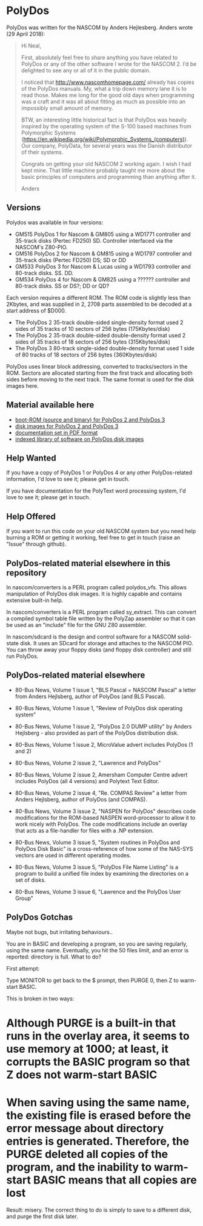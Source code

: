 # PolyDos

PolyDos was written for the NASCOM by Anders Hejlesberg. Anders wrote (29 April 2018):

> Hi Neal,
>
> First, absolutely feel free to share anything you have related to PolyDos or any of the other software I wrote for the NASCOM 2. I’d be delighted to see any or all of it in the public domain.
>
> I noticed that http://www.nascomhomepage.com/ already has copies of the PolyDos manuals. My, what a trip down memory lane it is to read those. Makes me long for the good old days when programming was a craft and it was all about fitting as much as possible into an impossibly small amount of memory.
>
>BTW, an interesting little historical fact is that PolyDos was heavily inspired by the operating system of the S-100 based machines from Polymorphic Systems (https://en.wikipedia.org/wiki/Polymorphic_Systems_(computers)). Our company, PolyData, for several years was the Danish distributor of their systems.
>
>Congrats on getting your old NASCOM 2 working again. I wish I had kept mine. That little machine probably taught me more about the basic principles of computers and programming than anything after it.
>
>Anders

## Versions

Polydos was available in four versions:

* GM515 PolyDos 1 for Nascom & GM805 using a WD1771 controller and 35-track disks (Pertec FD250) SD. Controller interfaced via the NASCOM's Z80-PIO.
* GM516 PolyDos 2 for Nascom & GM815 using a WD1797 controller and 35-track disks (Pertec FD250) DS; SD or DD
* GM533 PolyDos 3 for Nascom & Lucas using a WD1793 controller and 80-track disks. SS. DD.
* GM534 PolyDos 4 for Nascom & GM825 using a ?????? controller and 80-track disks. SS or DS?; DD or QD?

Each version requires a different ROM. The ROM code is slightly less than
2Kbytes, and was supplied in 2, 2708 parts assembled to be decoded at a start
address of $D000.

* The PolyDos 2 35-track double-sided single-density format used 2 sides of 35 tracks of 10 sectors of 256 bytes (175Kbytes/disk)
* The PolyDos 2 35-track double-sided double-density format used 2 sides of 35 tracks of 18 sectors of 256 bytes (315Kbytes/disk)
* The PolyDos 3 80-track single-sided double-density format used 1 side  of 80 tracks of 18 sectors of 256 bytes (360Kbytes/disk)

PolyDos uses linear block addressing, converted to tracks/sectors in the
ROM. Sectors are allocated starting from the first track and allocating both
sides before moving to the next track. The same format is used for the disk
images here.

## Material available here

* [boot-ROM (source and binary) for PolyDos 2 and PolyDos 3](rom/README.md)
* [disk images for PolyDos 2 and PolyDos 3](disk/README.md)
* [documentation set in PDF format](doc/README.md)
* [indexed library of software on PolyDos disk images](lib/README.md)

## Help Wanted

If you have a copy of PolyDos 1 or PolyDos 4 or any other PolyDos-related
information, I'd love to see it; please get in touch.

If you have documentation for the PolyText word processing system, I'd love to
see it; please get in touch.

## Help Offered

If you want to run this code on your old NASCOM system but you need help burning
a ROM or getting it working, feel free to get in touch (raise an "Issue" through
github).


## PolyDos-related material elsewhere in this repository


In nascom/converters is a PERL program called polydos_vfs. This allows
manipulation of PolyDos disk images. It is highly capable and contains extensive
built-in help.

In nascom/converters is a PERL program called sy_extract. This can convert a
compiled symbol table file written by the PolyZap assembler so that it can be
used as an "include" file for the GNU Z80 assembler.

In nascom/sdcard is the design and control software for a NASCOM solid-state
disk. It uses an SDcard for storage and attaches to the NASCOM PIO. You can
throw away your floppy disks (and floppy disk controller) and still run PolyDos.



## PolyDos-related material elsewhere

* 80-Bus News, Volume 1 issue 1, "BLS Pascal = NASCOM Pascal" a letter from Anders Hejlsberg, author of PolyDos (and BLS Pascal).

* 80-Bus News, Volume 1 issue 1, "Review of PolyDos disk operating system"

* 80-Bus News, Volume 1 issue 2, "PolyDos 2.0 DUMP utility" by Anders Hejlsberg - also provided as part of the PolyDos distribution disk.

* 80-Bus News, Volume 1 issue 2, MicroValue advert includes PolyDos (1 and 2)

* 80-Bus News, Volume 2 issue 2, "Lawrence and PolyDos"

* 80-Bus News, Volume 2 issue 2, Amersham Computer Centre advert includes PolyDos (all 4 versions) and Polytext Text Editor.

* 80-Bus News, Volume 2 issue 4, "Re. COMPAS Review" a letter from Anders Hejlsberg, author of PolyDos (and COMPAS).

* 80-Bus News, Volume 3 issue 2, "NASPEN for PolyDos" describes code modifications for the ROM-based NASPEN word-processor to allow it to work nicely with PolyDos. The code modifications include an overlay that acts as a file-handler for files with a .NP extension.

* 80-Bus News, Volume 3 issue 5, "System routines in PolyDos and PolyDos Disk Basic" is a cross-reference of how some of the NAS-SYS vectors are used in different operating modes.

* 80-Bus News, Volume 3 issue 5, "PolyDos File Name Listing" is a program to build a unified file index by examining the directories on a set of disks.

* 80-Bus News, Volume 3 issue 6, "Lawrence and the PolyDos User Group"


## PolyDos Gotchas

Maybe not bugs, but irritating behaviours..

You are in BASIC and developing a program, so you are saving
regularly, using the same name. Eventually, you hit the 50 files limit, and an error is reported:
directory is full. What to do?

First attempt:

Type MONITOR to get back to the $ prompt, then PURGE 0, then Z to warm-start BASIC.

This is broken in two ways:

# Although PURGE is a built-in that runs in the overlay area, it seems to use memory at 1000; at least, it corrupts the BASIC program so that Z does not warm-start BASIC
# When saving using the same name, the existing file is erased before the error message about directory entries is generated. Therefore, the PURGE deleted all copies of the program, and the inability to warm-start BASIC means that all copies are lost

Result: misery. The correct thing to do is simply to save to a different disk, and purge the first disk later.
